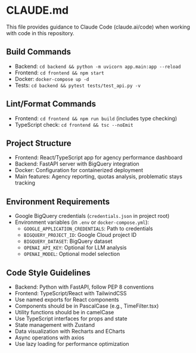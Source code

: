 # CLAUDE.md

This file provides guidance to Claude Code (claude.ai/code) when working with code in this repository.

## Build Commands
- Backend: `cd backend && python -m uvicorn app.main:app --reload`
- Frontend: `cd frontend && npm start`
- Docker: `docker-compose up -d`
- Tests: `cd backend && pytest tests/test_api.py -v`

## Lint/Format Commands
- Frontend: `cd frontend && npm run build` (includes type checking)
- TypeScript check: `cd frontend && tsc --noEmit`

## Project Structure
- Frontend: React/TypeScript app for agency performance dashboard
- Backend: FastAPI server with BigQuery integration
- Docker: Configuration for containerized deployment
- Main features: Agency reporting, quotas analysis, problematic stays tracking

## Environment Requirements
- Google BigQuery credentials (`credentials.json` in project root)
- Environment variables (in `.env` or `docker-compose.yml`):
  - `GOOGLE_APPLICATION_CREDENTIALS`: Path to credentials
  - `BIGQUERY_PROJECT_ID`: Google Cloud project ID
  - `BIGQUERY_DATASET`: BigQuery dataset
  - `OPENAI_API_KEY`: Optional for LLM analysis
  - `OPENAI_MODEL`: Optional model selection

## Code Style Guidelines
- Backend: Python with FastAPI, follow PEP 8 conventions
- Frontend: TypeScript/React with TailwindCSS
- Use named exports for React components
- Components should be in PascalCase (e.g., TimeFilter.tsx)
- Utility functions should be in camelCase
- Use TypeScript interfaces for props and state
- State management with Zustand
- Data visualization with Recharts and ECharts
- Async operations with axios
- Use lazy loading for performance optimization